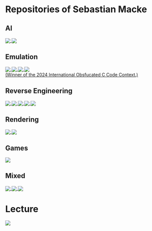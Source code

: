 # Repositories of Sebastian Macke

## AI

<a href="https://github.com/s-macke/AdventureAI">
  <img align="center" src="https://github-readme-stats.vercel.app/api/pin/?username=s-macke&repo=AdventureAI" />
</a>

<a href="https://github.com/s-macke/GoPT">
  <img align="center" src="https://github-readme-stats.vercel.app/api/pin/?username=s-macke&repo=GoPT" />
</a>

## Emulation

<a href="https://github.com/s-macke/FSHistory">
  <img align="center" src="https://github-readme-stats.vercel.app/api/pin/?username=s-macke&repo=FSHistory" />
</a>

<a href="https://github.com/s-macke/jor1k">
  <img align="center" src="https://github-readme-stats.vercel.app/api/pin/?username=s-macke&repo=jor1k" />
</a>

<a href="https://github.com/s-macke/SIDSpectro">
  <img align="center" src="https://github-readme-stats.vercel.app/api/pin/?username=s-macke&repo=SIDSpectro" />
</a>

<a href="https://github.com/ioccc-src/winner/tree/master/2024/macke">
  <img align="center" src="https://github-readme-stats.vercel.app/api/pin/?username=ioccc-src&repo=winner" />
  <br/>
  (Winner of the 2024 International Obsfucated C Code Context.)
</a>


## Reverse Engineering

<a href="https://github.com/s-macke/VoxelSpace">
  <img align="center" src="https://github-readme-stats.vercel.app/api/pin/?username=s-macke&repo=VoxelSpace" />
</a>

<a href="https://github.com/s-macke/starflight-reverse">
  <img align="center" src="https://github-readme-stats.vercel.app/api/pin/?username=s-macke&repo=starflight-reverse" />
</a>

<a href="https://github.com/s-macke/Test-Drive-3-Maps">
  <img align="center" src="https://github-readme-stats.vercel.app/api/pin/?username=s-macke&repo=Test-Drive-3-Maps" />
</a>

<a href="https://github.com/s-macke/SAM">
  <img align="center" src="https://github-readme-stats.vercel.app/api/pin/?username=s-macke&repo=SAM" />
</a>

<a href="https://github.com/s-macke/mathematica-encode">
  <img align="center" src="https://github-readme-stats.vercel.app/api/pin/?username=s-macke&repo=mathematica-encode" />
</a>

## Rendering

<a href="https://github.com/s-macke/WebGPU-Lab">
  <img align="center" src="https://github-readme-stats.vercel.app/api/pin/?username=s-macke&repo=WebGPU-Lab" />
</a>

<a href="https://github.com/s-macke/CoreCascade">
  <img align="center" src="https://github-readme-stats.vercel.app/api/pin/?username=s-macke&repo=CoreCascade" />
</a>



## Games

<a href="https://github.com/s-macke/Interplanetary-Postal-Service">
  <img align="center" src="https://github-readme-stats.vercel.app/api/pin/?username=s-macke&repo=Interplanetary-Postal-Service" />
</a>


## Mixed


<a href="https://github.com/s-macke/Forthly">
  <img align="center" src="https://github-readme-stats.vercel.app/api/pin/?username=s-macke&repo=Forthly" />
</a>

<a href="https://github.com/s-macke/SlapperX">
  <img align="center" src="https://github-readme-stats.vercel.app/api/pin/?username=s-macke&repo=SlapperX" />
</a>

<a href="https://github.com/s-macke/Abstruse-Goose-Archive">
  <img align="center" src="https://github-readme-stats.vercel.app/api/pin/?username=s-macke&repo=Abstruse-Goose-Archive" />
</a>

# Lecture

<a href="https://github.com/s-macke/concepts-of-programming-languages">
  <img align="center" src="https://github-readme-stats.vercel.app/api/pin/?username=s-macke&repo=concepts-of-programming-languages" />
</a>




<!--
**s-macke/s-macke** is a ✨ _special_ ✨ repository because its `README.md` (this file) appears on your GitHub profile.

Here are some ideas to get you started:

- 🔭 I’m currently working on ...
- 🌱 I’m currently learning ...
- 👯 I’m looking to collaborate on ...
- 🤔 I’m looking for help with ...
- 💬 Ask me about ...
- 📫 How to reach me: ...
- 😄 Pronouns: ...
- ⚡ Fun fact: ...
-->

